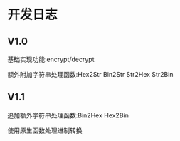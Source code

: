 # 开发日志

## V1.0

基础实现功能:encrypt/decrypt

额外附加字符串处理函数:Hex2Str Bin2Str Str2Hex Str2Bin

## V1.1

追加额外字符串处理函数:Bin2Hex Hex2Bin

使用原生函数处理进制转换
